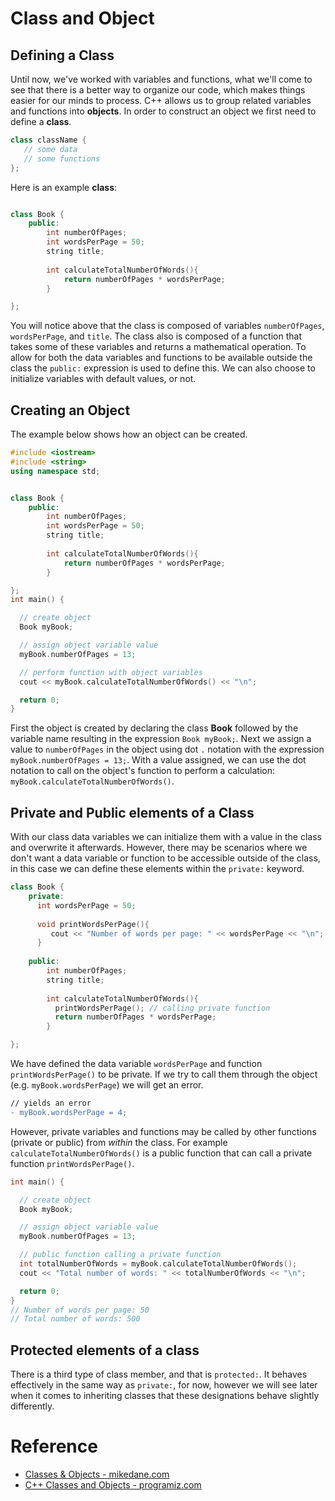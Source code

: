 # Class and Object

## Defining a Class
Until now, we've worked with variables and functions, what we'll come to see that there is a better way to organize our code, which makes things easier for our minds to process. C++ allows us to group related variables and functions into __objects__. In order to construct an object we first need to define a __class__.

```c++
class className {
   // some data
   // some functions
};
```

Here is an example __class__:
```c++

class Book {
    public:
        int numberOfPages;
        int wordsPerPage = 50;
        string title;
        
        int calculateTotalNumberOfWords(){
            return numberOfPages * wordsPerPage;
        }

};

```
You will notice above that the class is composed of variables `numberOfPages`, `wordsPerPage`, and `title`. The class also is composed of a function that takes some of these variables and returns a mathematical operation. To allow for both the data variables and functions to be available outside the class the `public:` expression is used to define this. We can also choose to initialize variables with default values, or not.

## Creating an Object
The example below shows how an object can be created.
```c++
#include <iostream>
#include <string>
using namespace std;


class Book {
    public:
        int numberOfPages;
        int wordsPerPage = 50;
        string title;
        
        int calculateTotalNumberOfWords(){
            return numberOfPages * wordsPerPage;
        }

};
int main() {

  // create object
  Book myBook;

  // assign object variable value
  myBook.numberOfPages = 13;

  // perform function with object variables
  cout << myBook.calculateTotalNumberOfWords() << "\n";

  return 0;
}  
```
First the object is created by declaring the class __Book__ followed by the variable name resulting in the expression `Book myBook;`. Next we assign a value to `numberOfPages` in the object using dot `.` notation with the expression `myBook.numberOfPages = 13;`. With a value assigned, we can use the dot notation to call on the object's function to perform a calculation: `myBook.calculateTotalNumberOfWords()`. 

## Private and Public elements of a Class
With our class data variables we can initialize them with a value in the class and overwrite it afterwards. However, there may be scenarios where we don't want a data variable or function to be accessible outside of the class, in this case we can define these elements within the `private:` keyword.

```c++
class Book {
    private: 
      int wordsPerPage = 50;
      
      void printWordsPerPage(){
         cout << "Number of words per page: " << wordsPerPage << "\n";
      }
      
    public:
        int numberOfPages;  
        string title;
        
        int calculateTotalNumberOfWords(){
          printWordsPerPage(); // calling private function
          return numberOfPages * wordsPerPage;
        }

};
```
We have defined the data variable `wordsPerPage` and function `printWordsPerPage()` to be private. If we try to call them through the object (e.g. `myBook.wordsPerPage`) we will get an error. 
```diff
// yields an error
- myBook.wordsPerPage = 4;
```

However, private variables and functions may be called by other functions (private or public) from _within_ the class. For example `calculateTotalNumberOfWords()` is a public function that can call a private function `printWordsPerPage()`.
```c++
int main() {

  // create object
  Book myBook;

  // assign object variable value
  myBook.numberOfPages = 13;

  // public function calling a private function
  int totalNumberOfWords = myBook.calculateTotalNumberOfWords();
  cout << "Total number of words: " << totalNumberOfWords << "\n";

  return 0;
}
// Number of words per page: 50
// Total number of words: 500
```

## Protected elements of a class
There is a third type of class member, and that is `protected:`. It behaves effectively in the same way as `private:`, for now, however we will see later when it comes to inheriting classes that these designations behave slightly differently.

# Reference
- [Classes & Objects - mikedane.com](https://www.mikedane.com/programming-languages/c++/classes-objects/)
- [C++ Classes and Objects - programiz.com](https://www.programiz.com/cpp-programming/object-class)

